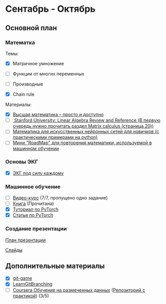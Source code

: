 # Сентабрь - Октябрь
## Основной план
### Математка
Темы:
- [x] Матричное умножение
- [ ] Функции от многих переменных
- [ ] Производные
- [x] Chain rule


Материалы:
- [x] [Высшая математика – просто и доступно](http://mathprofi.ru/)
- [ ] [ Stanford University: Linear Algebra Review and Reference (В первую очередь нужно прочитать раздел Matrix calculus (страница 20))](http://cs229.stanford.edu/section/cs229-linalg.pdf)
- [ ] [Математика для искусственных нейронных сетей для новичков (с практическими примерами на python)](https://habr.com/ru/post/307004/)
- [ ] [Мини "RoadMap" для повторения математики, используемой в машинном обучении](https://vk.com/mlcourse?w=wall-158557357_3) 
### Основы ЭКГ
- [x] [ЭКГ под силу каждому](https://www.youtube.com/watch?v=H-TnrZxHbzU&list=PLlNBsfdvoYudukyw5axeXDRxp0jf_gffc)
### Машинное обучение
- [ ] [Видео-курс](https://dlcourse.ai/) (7/7, пропущено одно задание)
- [ ] [Книга](http://neuralnetworksanddeeplearning.com/about.html) (Прочитана)
- [x] [Туториал по PyTorch](https://pytorch.org/tutorials/beginner/deep_learning_60min_blitz.html)
- [x] [Статья по PyTorch](https://habr.com/ru/post/334380/)
### Создание презентации
[План презентации](/presentation/plan.md)

[Слайды](https://slides.com/sevskiiv/deck)
## Дополнительные материалы
- [x] [git-game](https://github.com/git-game)
- [x] [LearnGitBranching](learngitbranching.js.org)
- [ ] [Coursera Обучение на размеченных данных](https://www.coursera.org/learn/supervised-learning) ([Репозиторий с практикой](https://github.com/sevskii111/supervised-learning)) (3/5)

